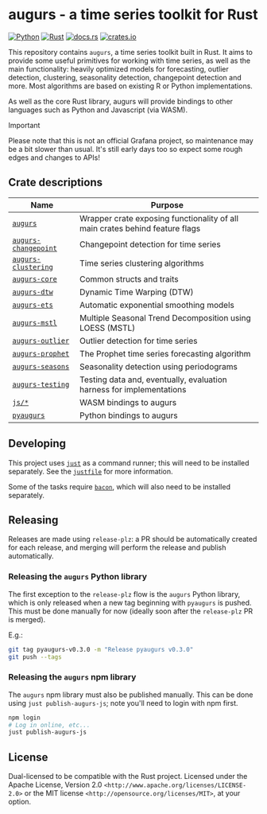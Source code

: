 # augurs - a time series toolkit for Rust

[![Python](https://github.com/grafana/augurs/actions/workflows/python.yml/badge.svg)](https://github.com/grafana/augurs/actions/workflows/python.yml)
[![Rust](https://github.com/grafana/augurs/actions/workflows/rust.yml/badge.svg)](https://github.com/grafana/augurs/actions/workflows/rust.yml)
[![docs.rs](https://docs.rs/augurs-core/badge.svg)](https://docs.rs/augurs-core)
[![crates.io](https://img.shields.io/crates/v/augurs-core.svg)](https://crates.io/crates/augurs-core)

This repository contains `augurs`, a time series toolkit built in Rust.
It aims to provide some useful primitives for working with time series,
as well as the main functionality: heavily optimized models for forecasting,
outlier detection, clustering, seasonality detection, changepoint detection
and more. Most algorithms are based on existing R or Python implementations.

As well as the core Rust library, augurs will provide bindings to other
languages such as Python and Javascript (via WASM).

> [!IMPORTANT]
> Please note that this is not an official Grafana project, so
> maintenance may be a bit slower than usual. It's still early days too
> so expect some rough edges and changes to APIs!

## Crate descriptions

| Name                     | Purpose                                                                      |
| ------------------------ | ---------------------------------------------------------------------------- |
| [`augurs`]               | Wrapper crate exposing functionality of all main crates behind feature flags |
| [`augurs-changepoint`][] | Changepoint detection for time series                                        |
| [`augurs-clustering`][]  | Time series clustering algorithms                                            |
| [`augurs-core`][]        | Common structs and traits                                                    |
| [`augurs-dtw`][]         | Dynamic Time Warping (DTW)                                                   |
| [`augurs-ets`][]         | Automatic exponential smoothing models                                       |
| [`augurs-mstl`][]        | Multiple Seasonal Trend Decomposition using LOESS (MSTL)                     |
| [`augurs-outlier`][]     | Outlier detection for time series                                            |
| [`augurs-prophet`][]     | The Prophet time series forecasting algorithm                                |
| [`augurs-seasons`][]     | Seasonality detection using periodograms                                     |
| [`augurs-testing`][]     | Testing data and, eventually, evaluation harness for implementations         |
| [`js/*`][js-libs]        | WASM bindings to augurs                                                      |
| [`pyaugurs`][]           | Python bindings to augurs                                                    |

## Developing

This project uses [`just`] as a command runner; this will need to be installed separately.
See the [`justfile`](./justfile) for more information.

Some of the tasks require [`bacon`], which will also need to be installed separately.

## Releasing

Releases are made using `release-plz`: a PR should be automatically created for each release, and merging will perform the release and publish automatically.

### Releasing the `augurs` Python library

The first exception to the `release-plz` flow is the `augurs` Python library, which is only released when a new tag beginning with `pyaugurs` is pushed. This must be done manually for now (ideally soon after the `release-plz` PR is merged).

E.g.:

```bash
git tag pyaugurs-v0.3.0 -m "Release pyaugurs v0.3.0"
git push --tags
```

### Releasing the `augurs` npm library

The `augurs` npm library must also be published manually. This can be done using `just publish-augurs-js`; note you'll need to login with npm first.

```bash
npm login
# Log in online, etc...
just publish-augurs-js
```

## License

Dual-licensed to be compatible with the Rust project.
Licensed under the Apache License, Version 2.0 `<http://www.apache.org/licenses/LICENSE-2.0>` or the MIT license `<http://opensource.org/licenses/MIT>`, at your option.

[`augurs`]: https://crates.io/crates/augurs
[`augurs-changepoint`]: https://crates.io/crates/augurs-changepoint
[`augurs-clustering`]: https://crates.io/crates/augurs-clustering
[`augurs-core`]: https://crates.io/crates/augurs-core
[`augurs-dtw`]: https://crates.io/crates/augurs-dtw
[`augurs-ets`]: https://crates.io/crates/augurs-ets
[`augurs-mstl`]: https://crates.io/crates/augurs-mstl
[`augurs-outlier`]: https://crates.io/crates/augurs-outlier
[`augurs-prophet`]: https://crates.io/crates/augurs-prophet
[`augurs-seasons`]: https://crates.io/crates/augurs-seasons
[`augurs-testing`]: https://crates.io/crates/augurs-testing
[js-libs]: https://github.com/grafana/augurs/tree/main/js
[`pyaugurs`]: https://crates.io/crates/pyaugurs
[`just`]: https://just.systems/man/en/
[`bacon`]: https://dystroy.org/bacon
